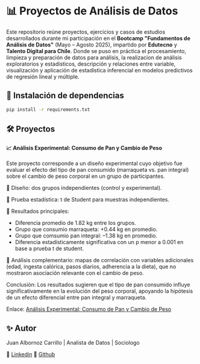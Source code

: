 # 📊 Proyectos de Análisis de Datos

Este repositorio reúne proyectos, ejercicios y casos de estudios desarrollados durante mi participación en el **Bootcamp "Fundamentos de Análisis de Datos"** (Mayo – Agosto 2025), impartido por **Edutecno** y **Talento Digital para Chile**. Donde se puso en práctica el procesamiento, limpieza y preparación de datos para análisis, la realizacion de análisis exploratorios y estadisticos, descripción y relaciones entre variable, visualización y aplicación de estadística inferencial en modelos predictivos de regresión lineal y múltiple. 

## 📌 Instalación de dependencias

```bash
pip install -r requirements.txt
```

## 🛠️ Proyectos

#### 📈 **Análisis Experimental: Consumo de Pan y Cambio de Peso**

Este proyecto corresponde a un diseño experimental cuyo objetivo fue evaluar el efecto del tipo de pan consumido (marraqueta vs. pan integral) sobre el cambio de peso corporal en un grupo de participantes.

🔹 Diseño: dos grupos independientes (control y experimental).

🔹 Prueba estadística: t de Student para muestras independientes.

🔹 Resultados principales:

- Diferencia promedio de 1.82 kg entre los grupos.
- Grupo que consumio marraqueta: +0.44 kg en promedio.
- Grupo que comsumio pan integral: –1.38 kg en promedio.
- Diferencia estadísticamente significativa con un p menor a 0.001 en base a prueba t de student.

🔹 Análisis complementario: mapas de correlación con variables adicionales (edad, ingesta calórica, pasos diarios, adherencia a la dieta), que no mostraron asociación relevante con el cambio de peso.

Conclusión: Los resultados sugieren que el tipo de pan consumido influye significativamente en la evolución del peso corporal, apoyando la hipótesis de un efecto diferencial entre pan integral y marraqueta.

Enlace: [Análisis Experimental: Consumo de Pan y Cambio de Peso](https://www.linkedin.com/in/juan-albornoz-carrillo/)

## ✨ Autor

Juan Albornoz Carrillo | Analista de Datos | Sociologo 

📌 [Linkedin](https://www.linkedin.com/in/juan-albornoz-carrillo/)
📌 [Github](https://github.com/JuanAlbornoz32)


